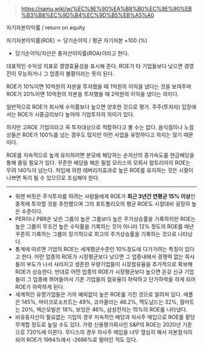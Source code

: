 
> https://namu.wiki/w/%EC%9E%90%EA%B8%B0%EC%9E%90%EB%B3%B8%EC%9D%B4%EC%9D%B5%EB%A5%A0

자기자본이익률 / return on equity

자기자본이익률(ROE) ＝ 당기순이익 / 평균 자기자본 ×100 (%)

- 당기순이익/자산은 총자산이익률(ROA)이라고 한다.

대표적인 수익성 지표로 경영효율성을 표시해 준다. ROE가 타 기업들보다 낮으면 경영진이 무능하거나 그 업종이 불황이라는 뜻이 된다.

ROE가 10%이면 10억원의 자본을 투자했을 때 1억원의 이익을 냈다는 것을 보여주며 ROE가 20%이면 10억원의 자본을 투자했을 때 2억원의 이익을 냈다는 의미다.

일반적으로 ROE가 회사채 수익률보다 높으면 양호한 것으로 평가. 주주(투자자) 입장에서는 ROE가 시중금리보다 높아야 기업투자의 의미가 있다.

하지만 고ROE 기업이라고 꼭 투자대상으로 적합하다고 볼 수는 없다. 음식점이나 노점상들은 ROE가 100%를 넘는 경우도 많지만 이런 사업을 유망하다고 하지는 않기 때문이다.

ROE를 지속적으로 높게 유지하려면 분모에 해당하는 순자산의 증가속도를 현금배당을 통해 줄일 필요가 있다. 꾸준한 배당을 해온 필립 모리스의 모회사 알트리아의 ROE는 무려 140%이 넘는다. 차입에 의한 레버리지효과로 높은 ROE를 유지하는 것은 시황이 나쁘면 독이 될 수 있으므로 조심해야 한다.

---

- 워렌 버핏은 주식투자를 하려는 사람들에게 ROE가 **최근 3년간 연평균 15% 이상**인 종목에 투자할 것을 추천했으며 그의 포트폴리오의 평균 ROE도 시장대비 굉장히 높은 수준이다.
- PER이나 PBR은 낮은 그룹이 높은 그룹보다 높은 주가상승률을 기록하지만 ROE는 높은 그룹이 무조건 높은 수익률을 기록하는 것이 아니라 12% 정도의 ROE를 매년 꾸준히 기록하는 그룹이 장기적으로 최고의 주가상승률을 기록하는 것으로 나타났다.
- 통계에 따르면 기업의 ROE는 세계평균수준인 10%정도에 다가가려는 특징이 있다고 한다. 어떤 업종의 ROE가 시장평균보다 낮으면 그 업종내에서 경쟁력 없는 회사들이 부도가 나서 사라지고 생존한 우량기업들이 시장점유율을 추가적으로 확보해 ROE가 상승한다. 반대로 어떤 업종의 ROE가 시장평균보다 높으면 온갖 신규 기업들이 그 업종에 뛰어들어서 기존 기업들의 점유율이 하락하고 단가하락을 하게 되어 ROE가 하락하게 된다.
- 세계적인 유명기업들은 거의 예외없이 높은 ROE를 가진 것으로 알려져 있다. 애플은 145%, 마이크로소프트는 49%, 코카콜라는 46.2%, 맥도날드는 32%, 월마트는 20%, 엑슨모빌은 18%, 보잉은 46%, 삼성전자는 15%의 ROE를 나타냈다.
- 비유동자산이 필요없는 기업의 경우 지속적인 배당과 자사주 매입으로 ROE를 황당무계할 정도로 높일 수도 있다. 가령 신용평가회사인 S&P의 ROE는 2020년 기준으로 720%에 이른다. 무디스의 경우 자사주 매입을 너무 열심히 해서 자본잠식이 되어 ROE가 1994%에서 -2686%로 떨어진 적도 있다.
